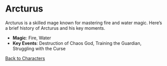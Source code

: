 # Arcturus

Arcturus is a skilled mage known for mastering fire and water magic. Here’s a brief history of Arcturus and his key moments.

- **Magic**: Fire, Water
- **Key Events**: Destruction of Chaos God, Training the Guardian, Struggling with the Curse

[Back to Characters](../characters.md)
